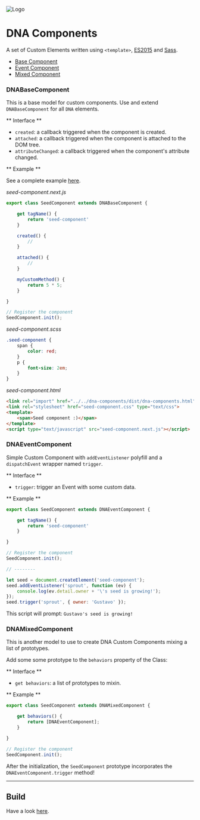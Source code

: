 ![Logo](https://gitlab.com/dna-components/dna-design/raw/master/logos/logo-raster-128.png)

# DNA Components

A set of Custom Elements written using `<template>`, [ES2015](https://github.com/lukehoban/es6features) and [Sass](http://sass-lang.com/).

* [Base Component](#DNABaseComponent)
* [Event Component](#DNAEventComponent)
* [Mixed Component](#DNAMixedComponent)

### DNABaseComponent

This is a base model for custom components. Use and extend `DNABaseComponent` for all `DNA` elements.

** Interface **
* `created`: a callback triggered when the component is created.
* `attached`: a callback triggered when the component is attached to the DOM tree.
* `attributeChanged`: a callback triggered when the component's attribute changed.

** Example **

See a complete example [here](https://gitlab.com/dna-components/dna-seed-component).

*seed-component.next.js*

```js
export class SeedComponent extends DNABaseComponent {

    get tagName() {
        return 'seed-component'
    }

    created() {
        //
    }

    attached() {
        //
    }

    myCustomMethod() {
        return 5 * 5;
    }

}

// Register the component
SeedComponent.init();
```

*seed-component.scss*

```scss
.seed-component {
    span {
        color: red;
    }
    p {
        font-size: 2em;
    }
}

```

*seed-component.html*

```html
<link rel="import" href="../../dna-components/dist/dna-components.html">
<link rel="stylesheet" href="seed-component.css" type="text/css">
<template>
	<span>Seed component :)</span>
</template>
<script type="text/javascript" src="seed-component.next.js"></script>
```

### DNAEventComponent
Simple Custom Component with `addEventListener` polyfill and a `dispatchEvent` wrapper named `trigger`.

** Interface **
* `trigger`: trigger an Event with some custom data.

** Example **

```js
export class SeedComponent extends DNAEventComponent {

    get tagName() {
        return 'seed-component'
    }

}

// Register the component
SeedComponent.init();

// --------

let seed = document.createElement('seed-component');
seed.addEventListener('sprout', function (ev) {
    console.log(ev.detail.owner + '\'s seed is growing!');
});
seed.trigger('sprout', { owner: 'Gustavo' });
```

This script will prompt: `Gustavo's seed is growing!`

### DNAMixedComponent
This is another model to use to create DNA Custom Components mixing a list of prototypes.

Add some some prototype to the `behaviors` property of the Class:

** Interface **
* `get behaviors`: a list of prototypes to mixin.

** Example **

```js
export class SeedComponent extends DNAMixedComponent {

    get behaviors() {
        return [DNAEventComponent];
    }

}

// Register the component
SeedComponent.init();
```

After the initialization, the `SeedComponent` prototype incorporates the `DNAEventComponent.trigger` method!

---

## Build

Have a look [here](https://gitlab.com/dna-components/dna-docs/blob/master/tutorials/build.md).
